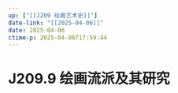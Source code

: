 ```yaml
---
up: ["[[J209 绘画艺术史]]"]
date-link: "[[2025-04-06]]"
date: 2025-04-06
ctime-p: 2025-04-06T17:59:44
---
```


# J209.9 绘画流派及其研究
